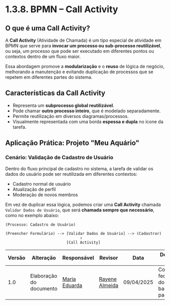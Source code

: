 # 1.3.8. BPMN – Call Activity   

## O que é uma Call Activity?

A **Call Activity** (Atividade de Chamada) é um tipo especial de atividade em BPMN que serve para **invocar um processo ou sub-processo reutilizável**, ou seja, um processo que pode ser executado em diferentes pontos ou contextos dentro de um fluxo maior.

Essa abordagem promove a **modularização** e o **reuso** de lógica de negócio, melhorando a manutenção e evitando duplicação de processos que se repetem em diferentes partes do sistema.



## Características da Call Activity

- Representa um **subprocesso global reutilizável**.
- Pode chamar **outro processo inteiro**, que é modelado separadamente.
- Permite reutilização em diversos diagramas/processos.
- Visualmente representada com uma borda **espessa e dupla** no ícone da tarefa.



## Aplicação Prática: Projeto "Meu Aquário"

### Cenário: Validação de Cadastro de Usuário

Dentro do fluxo principal de cadastro no sistema, a tarefa de validar os dados do usuário pode ser reutilizada em diferentes contextos:

- Cadastro normal de usuário
- Atualização de perfil
- Moderação de novos membros

Em vez de duplicar essa lógica, podemos criar uma **Call Activity** chamada `Validar Dados de Usuário`, que será **chamada sempre que necessário**, como no exemplo abaixo:

```plaintext
(Processo: Cadastro de Usuário)

(Preencher Formulário) --> [Validar Dados de Usuário] --> (Cadastrar)
                                 ↑
                           [Call Activity] 
```

| Versão | Alteração| Responsável     | Revisor | Data       | Detalhes da Revisão   |
|--------|---|----|---------|------------|--------|
| 1.0    | Elaboração do documento  | [Maria Eduarda](https://github.com/DudaV228) |    [Rayene Almeida](https://github.com/rayenealmeida)      | 09/04/2025 | Correção no fechamento dos escaping backticks e padronização |

